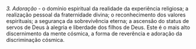 ﻿<I>3. Adoração</I> - o domínio espiritual da realidade da experiência religiosa; a realização pessoal da fraternidade divina; o reconhecimento dos valores espirituais; a segurança da sobrevivência eterna; a ascensão do status de servos de Deus à alegria e liberdade dos filhos de Deus. Este é o mais alto discernimento da mente cósmica, a forma de reverência e adoração da discriminação cósmica.